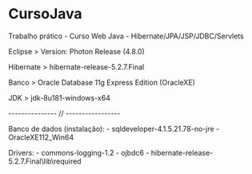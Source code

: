 ﻿# CursoJava
Trabalho prático - Curso Web Java - Hibernate/JPA/JSP/JDBC/Servlets

Eclipse > Version: Photon Release (4.8.0)

Hibernate > hibernate-release-5.2.7.Final

Banco > Oracle Database 11g Express Edition (OracleXE)

JDK > jdk-8u181-windows-x64

--------------- // -----------------

Banco de dados (instalação):
	- sqldeveloper-4.1.5.21.78-no-jre
	- OracleXE112_Win64

Drivers: 
	- commons-logging-1.2
	- ojbdc6
	- hibernate-release-5.2.7.Final\lib\required

